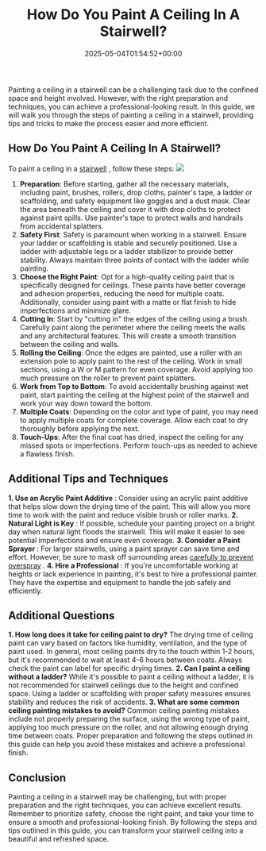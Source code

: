 ﻿---
layout: post
title: How Do You Paint A Ceiling In A Stairwell?
date: '2025-05-04T01:54:52+00:00'
categories:
- DIY Paintings
tags: []
slug: /how-do-you-paint-a-ceiling-in-a-stairwell/
lastmod: 2025-05-07T12:21:27+03:00
---

Painting a ceiling in a stairwell can be a challenging task due to the confined space and height involved. However, with the right preparation and techniques, you can achieve a professional-looking result.
In this guide, we will walk you through the steps of painting a ceiling in a stairwell, providing tips and tricks to make the process easier and more efficient.
## How Do You Paint A Ceiling In A Stairwell?
To paint a ceiling in a
[stairwell](https://pestpolicy.com/how-to-paint-a-stairwell/)
, follow these steps:
![](/assets/img/03/How-Do-You-Paint-A-Ceiling-In-A-Stairwell-300x225.jpg)
1. **Preparation**: Before starting, gather all the necessary materials, including paint, brushes, rollers, drop cloths, painter's tape, a ladder or scaffolding, and safety equipment like goggles and a dust mask. Clear the area beneath the ceiling and cover it with drop cloths to protect against paint spills. Use painter's tape to protect walls and handrails from accidental splatters.
2. **Safety First**: Safety is paramount when working in a stairwell. Ensure your ladder or scaffolding is stable and securely positioned. Use a ladder with adjustable legs or a ladder stabilizer to provide better stability. Always maintain three points of contact with the ladder while painting.
3. **Choose the Right Paint**: Opt for a high-quality ceiling paint that is specifically designed for ceilings. These paints have better coverage and adhesion properties, reducing the need for multiple coats. Additionally, consider using paint with a matte or flat finish to hide imperfections and minimize glare.
4. **Cutting In**: Start by "cutting in" the edges of the ceiling using a brush. Carefully paint along the perimeter where the ceiling meets the walls and any architectural features. This will create a smooth transition between the ceiling and walls.
5. **Rolling the Ceiling**: Once the edges are painted, use a roller with an extension pole to apply paint to the rest of the ceiling. Work in small sections, using a W or M pattern for even coverage. Avoid applying too much pressure on the roller to prevent paint splatters.
6. **Work from Top to Bottom**: To avoid accidentally brushing against wet paint, start painting the ceiling at the highest point of the stairwell and work your way down toward the bottom.
7. **Multiple Coats**: Depending on the color and type of paint, you may need to apply multiple coats for complete coverage. Allow each coat to dry thoroughly before applying the next.
8. **Touch-Ups**: After the final coat has dried, inspect the ceiling for any missed spots or imperfections. Perform touch-ups as needed to achieve a flawless finish.
## **Additional Tips and Techniques**
**1. Use an Acrylic Paint Additive**
: Consider using an acrylic paint additive that helps slow down the drying time of the paint. This will allow you more time to work with the paint and reduce visible brush or roller marks.
**2. Natural Light is Key**
: If possible, schedule your painting project on a bright day when natural light floods the stairwell. This will make it easier to see potential imperfections and ensure even coverage.
**3. Consider a Paint Sprayer**
: For larger stairwells, using a paint sprayer can save time and effort. However, be sure to mask off surrounding areas
[carefully to prevent overspray](https://pestpolicy.com/how-to-decorate-a-stairwell/)
.
**4. Hire a Professional**
: If you're uncomfortable working at heights or lack experience in painting, it's best to hire a professional painter. They have the expertise and equipment to handle the job safely and efficiently.
## **Additional Questions**
**1. How long does it take for ceiling paint to dry?**
The drying time of ceiling paint can vary based on factors like humidity, ventilation, and the type of paint used.
In general, most ceiling paints dry to the touch within 1-2 hours, but it's recommended to wait at least 4-6 hours between coats. Always check the paint can label for specific drying times.
**2. Can I paint a ceiling without a ladder?**
While it's possible to paint a ceiling without a ladder, it is not recommended for stairwell ceilings due to the height and confined space.
Using a ladder or scaffolding with proper safety measures ensures stability and reduces the risk of accidents.
**3. What are some common ceiling painting mistakes to avoid?**
Common ceiling painting mistakes include not properly preparing the surface, using the wrong type of paint, applying too much pressure on the roller, and not allowing enough drying time between coats.
Proper preparation and following the steps outlined in this guide can help you avoid these mistakes and achieve a professional finish.
## Conclusion
Painting a ceiling in a stairwell may be challenging, but with proper preparation and the right techniques, you can achieve excellent results.
Remember to prioritize safety, choose the right paint, and take your time to ensure a smooth and professional-looking finish. By following the steps and tips outlined in this guide, you can transform your stairwell ceiling into a beautiful and refreshed space.